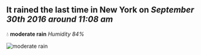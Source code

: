 ## It rained the last time in New York on *September 30th 2016 around 11:08 am*
💧  **moderate rain** *Humidity 84%*

![moderate rain](http://openweathermap.org/img/w/10d.png)
